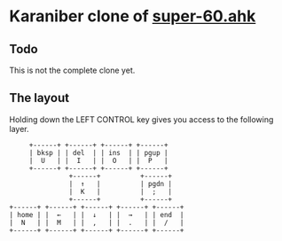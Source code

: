 Karaniber clone of [super-60.ahk](https://github.com/tams/super-60.ahk)
===============

## Todo

This is not the complete clone yet.

## The layout

Holding down the LEFT CONTROL key gives you access to the following layer.


         +------+ +------+ +------+ +------+
         | bksp | | del  | | ins  | | pgup |
         |  U   | |  I   | |  O   | |  P   |
         +------+ +------+ +------+ +------+
                   +------+          +------+
                   |  ↑   |          | pgdn |
                   |  K   |          |  ;   |
                   +------+          +------+
    +------+ +------+ +------+ +------+ +------+
    | home | |  ←   | |  ↓   | |  →   | | end  |
    |  N   | |  M   | |  ,   | |  .   | |  /   |
    +------+ +------+ +------+ +------+ +------+

